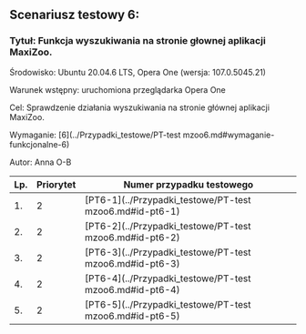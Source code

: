 ## Scenariusz testowy 6:

### Tytuł: Funkcja wyszukiwania na stronie głownej aplikacji MaxiZoo.

Środowisko: Ubuntu 20.04.6 LTS, Opera One (wersja: 107.0.5045.21)

Warunek wstępny: uruchomiona przeglądarka Opera One

Cel: Sprawdzenie działania wyszukiwania na stronie głównej aplikacji MaxiZoo.

Wymaganie: [6](../Przypadki_testowe/PT-test mzoo6.md#wymaganie-funkcjonalne-6)

Autor: Anna O-B


| Lp. | Priorytet | Numer przypadku testowego|
| --- | ---------- | ------------ |
| 1.  | 2 | [PT6-1](../Przypadki_testowe/PT-test mzoo6.md#id-pt6-1) | 
| 2.  | 2 | [PT6-2](../Przypadki_testowe/PT-test mzoo6.md#id-pt6-2) |
| 3.  | 2 | [PT6-3](../Przypadki_testowe/PT-test mzoo6.md#id-pt6-3) | 
| 4.  | 2 | [PT6-4](../Przypadki_testowe/PT-test mzoo6.md#id-pt6-4) | 
| 5.  | 2 | [PT6-5](../Przypadki_testowe/PT-test mzoo6.md#id-pt6-5) | 